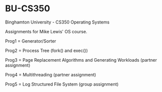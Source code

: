 # BU-CS350
Binghamton University - CS350 Operating Systems

Assignments for Mike Lewis' OS course.

Prog1 = Generator/Sorter

Prog2 = Process Tree (fork() and exec())

Prog3 = Page Replacement Algorithms and Generating Workloads (partner assignment)

Prog4 = Multithreading (partner assignment)

Prog5 = Log Structured File System (group assignment)

